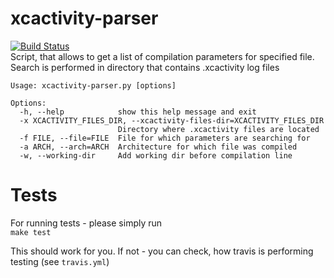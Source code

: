 xcactivity-parser
================
[![Build Status](https://travis-ci.org/DyCI/xcactivity-parser.svg?branch=master)](https://travis-ci.org/DyCI/xcactivity-parser)  
Script, that allows to get a list of compilation parameters for specified file. Search is performed in directory that contains .xcactivity log files

```
Usage: xcactivity-parser.py [options]

Options:
  -h, --help            show this help message and exit
  -x XCACTIVITY_FILES_DIR, --xcactivity-files-dir=XCACTIVITY_FILES_DIR
                        Directory where .xcactivity files are located
  -f FILE, --file=FILE  File for which parameters are searching for
  -a ARCH, --arch=ARCH  Architecture for which file was compiled
  -w, --working-dir     Add working dir before compilation line
```

Tests
=====
For running tests - please simply run  
`make test`  

This should work for you. If not - you can check, how travis is performing testing (see `travis.yml`)

